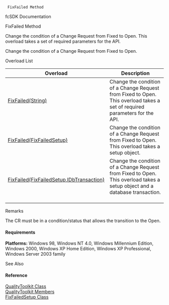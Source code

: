﻿     FixFailed Method                                                   

fcSDK Documentation

FixFailed Method

Change the condition of a Change Request from Fixed to Open. This overload takes a set of required parameters for the API.

Change the condition of a Change Request from Fixed to Open.

Overload List

| Overload | Description |
| --- | --- |
| [FixFailed(String)](FChoice.Toolkits.Clarify~FChoice.Toolkits.Clarify.Quality.QualityToolkit~FixFailed(String).md) | Change the condition of a Change Request from Fixed to Open. This overload takes a set of required parameters for the API.   |
| [FixFailed(FixFailedSetup)](FChoice.Toolkits.Clarify~FChoice.Toolkits.Clarify.Quality.QualityToolkit~FixFailed(FixFailedSetup).md) | Change the condition of a Change Request from Fixed to Open. This overload takes a setup object.   |
| [FixFailed(FixFailedSetup,IDbTransaction)](FChoice.Toolkits.Clarify~FChoice.Toolkits.Clarify.Quality.QualityToolkit~FixFailed(FixFailedSetup,IDbTransaction).md) | Change the condition of a Change Request from Fixed to Open. This overload takes a setup object and a database transaction.   |

Remarks

The CR must be in a condition/status that allows the transition to the Open.

#### Requirements

**Platforms:** Windows 98, Windows NT 4.0, Windows Millennium Edition, Windows 2000, Windows XP Home Edition, Windows XP Professional, Windows Server 2003 family

See Also

#### Reference

[QualityToolkit Class](FChoice.Toolkits.Clarify~FChoice.Toolkits.Clarify.Quality.QualityToolkit.md)  
[QualityToolkit Members](FChoice.Toolkits.Clarify~FChoice.Toolkits.Clarify.Quality.QualityToolkit_members.md)  
[FixFailedSetup Class](FChoice.Toolkits.Clarify~FChoice.Toolkits.Clarify.Quality.FixFailedSetup.md)